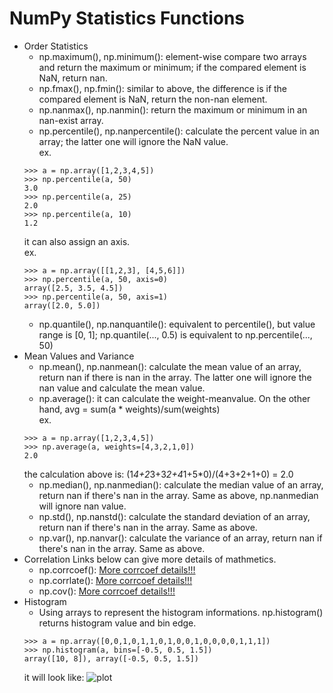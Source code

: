 # NumPy Statistics Functions
*	Order Statistics
	*	np.maximum(), np.minimum(): element-wise compare two arrays and return the maximum or minimum; if the compared element is NaN, return nan.
	*	np.fmax(), np.fmin(): similar to above, the difference is if the compared element is NaN, return the non-nan element.
	*	np.nanmax(), np.nanmin(): return the maximum or minimum in an nan-exist array.
	*	np.percentile(), np.nanpercentile(): calculate the percent value in an array; the latter one will ignore the NaN value.<br>
	ex.
	```
	>>> a = np.array([1,2,3,4,5])
	>>> np.percentile(a, 50)
	3.0
	>>> np.percentile(a, 25)
	2.0
	>>> np.percentile(a, 10)
	1.2
	```
	it can also assign an axis.<br>
	ex.
	```
	>>> a = np.array([[1,2,3], [4,5,6]])
	>>> np.percentile(a, 50, axis=0)
	array([2.5, 3.5, 4.5])
	>>> np.percentile(a, 50, axis=1)
	array([2.0, 5.0])
	```
	*	np.quantile(), np.nanquantile(): equivalent to percentile(), but value range is [0, 1]; np.quantile(..., 0.5) is equivalent to np.percentile(..., 50)
*	Mean Values and Variance
	*	np.mean(), np.nanmean(): calculate the mean value of an array, return nan if there is nan in the array. The latter one will ignore the nan value and calculate the mean value.
	*	np.average(): it can calculate the weight-meanvalue. On the other hand, avg = sum(a * weights)/sum(weights)<br>
	ex.
	```
	>>> a = np.array([1,2,3,4,5])
	>>> np.average(a, weights=[4,3,2,1,0])
	2.0
	```
	the calculation above is: (1*4+2*3+3*2+4*1+5*0)/(4+3+2+1+0) = 2.0
	*	np.median(), np.nanmedian(): calculate the median value of an array, return nan if there's nan in the array. Same as above, np.nanmedian will ignore nan value.
	*	np.std(), np.nanstd(): calculate the standard deviation of an array, return nan if there's nan in the array.  Same as above.
	*	np.var(), np.nanvar(): calculate the variance of an array, return nan if there's nan in the array. Same as above.
*	Correlation
	Links below can give more details of mathmetics.
	*	np.corrcoef(): [More corrcoef details!!!](https://numpy.org/doc/stable/reference/generated/numpy.corrcoef.html)
	*	np.corrlate(): [More corrcoef details!!!](https://numpy.org/doc/stable/reference/generated/numpy.corrcoef.html)
	*	np.cov(): [More corrcoef details!!!](https://numpy.org/doc/stable/reference/generated/numpy.cov.html)
*	Histogram
	*	Using arrays to represent the histogram informations. np.histogram() returns histogram value and bin edge.
	```
	>>> a = np.array([0,0,1,0,1,1,0,1,0,0,1,0,0,0,0,1,1,1])
	>>> np.histogram(a, bins=[-0.5, 0.5, 1.5])
	array([10, 8]), array([-0.5, 0.5, 1.5])
	```
	it will look like:
	![plot](Figure1.png)
